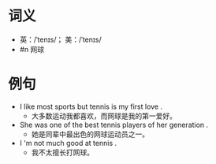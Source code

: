 # 词义
- 英：/ˈtenɪs/； 美：/ˈtenɪs/
- #n 网球
# 例句
- I like most sports but tennis is my first love .
	- 大多数运动我都喜欢，而网球是我的第一爱好。
- She was one of the best tennis players of her generation .
	- 她是同辈中最出色的网球运动员之一。
- I 'm not much good at tennis .
	- 我不太擅长打网球。
